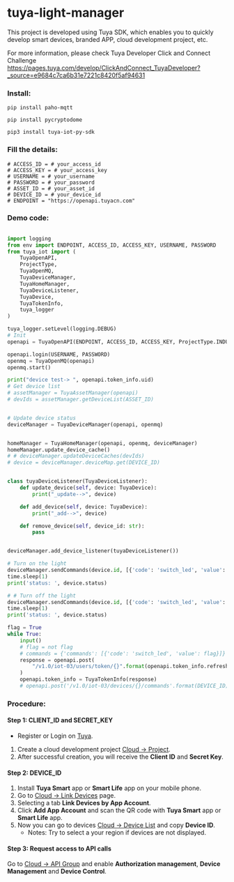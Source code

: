 # tuya-light-manager

This project is developed using Tuya SDK, which enables you to quickly develop smart devices, branded APP, cloud development project, etc.

For more information, please check Tuya Developer Click and Connect Challenge https://pages.tuya.com/develop/ClickAndConnect_TuyaDeveloper?_source=e9684c7ca6b31e7221c8420f5af94631


<h3>Install:</h3>

```
pip install paho-mqtt
```

```
pip install pycryptodome
```

```
pip3 install tuya-iot-py-sdk
```


<h3>Fill the details:</h3>

```
# ACCESS_ID = # your_access_id
# ACCESS_KEY = # your_access_key
# USERNAME = # your_username
# PASSWORD = # your_password
# ASSET_ID = # your_asset_id
# DEVICE_ID = # your_device_id
# ENDPOINT = "https://openapi.tuyacn.com"
```




<h3>Demo code:</h3>

```Python

import logging
from env import ENDPOINT, ACCESS_ID, ACCESS_KEY, USERNAME, PASSWORD
from tuya_iot import (
    TuyaOpenAPI,
    ProjectType,
    TuyaOpenMQ,
    TuyaDeviceManager,
    TuyaHomeManager,
    TuyaDeviceListener,
    TuyaDevice,
    TuyaTokenInfo,
    tuya_logger
)

tuya_logger.setLevel(logging.DEBUG)
# Init
openapi = TuyaOpenAPI(ENDPOINT, ACCESS_ID, ACCESS_KEY, ProjectType.INDUSTY_SOLUTIONS)

openapi.login(USERNAME, PASSWORD)
openmq = TuyaOpenMQ(openapi)
openmq.start()

print("device test-> ", openapi.token_info.uid)
# Get device list
# assetManager = TuyaAssetManager(openapi)
# devIds = assetManager.getDeviceList(ASSET_ID)


# Update device status
deviceManager = TuyaDeviceManager(openapi, openmq)


homeManager = TuyaHomeManager(openapi, openmq, deviceManager)
homeManager.update_device_cache()
# # deviceManager.updateDeviceCaches(devIds)
# device = deviceManager.deviceMap.get(DEVICE_ID)


class tuyaDeviceListener(TuyaDeviceListener):
    def update_device(self, device: TuyaDevice):
        print("_update-->", device)

    def add_device(self, device: TuyaDevice):
        print("_add-->", device)

    def remove_device(self, device_id: str):
        pass


deviceManager.add_device_listener(tuyaDeviceListener())

# Turn on the light
deviceManager.sendCommands(device.id, [{'code': 'switch_led', 'value': True}])
time.sleep(1)
print('status: ', device.status)

# # Turn off the light
deviceManager.sendCommands(device.id, [{'code': 'switch_led', 'value': False}])
time.sleep(1)
print('status: ', device.status)

flag = True
while True:
    input()
    # flag = not flag
    # commands = {'commands': [{'code': 'switch_led', 'value': flag}]}
    response = openapi.post(
        "/v1.0/iot-03/users/token/{}".format(openapi.token_info.refresh_token)
    )
    openapi.token_info = TuyaTokenInfo(response)
    # openapi.post('/v1.0/iot-03/devices/{}/commands'.format(DEVICE_ID), commands)

```



<h3>Procedure:</h3>

#### Step 1: CLIENT_ID and SECRET_KEY
- Register or Login on <a href="https://auth.tuya.com" target="_blanck">Tuya</a>.
1. Create a cloud development project <a href="https://iot.tuya.com/cloud" target="_blanck">Cloud -> Project</a>.
2. After successful creation, you will receive the **Client ID** and **Secret Key**.


#### Step 2: DEVICE_ID
1. Install **Tuya Smart** app or **Smart Life** app on your mobile phone.
2. Go to <a href="https://iot.tuya.com/cloud/appinfo/cappId/device" target="_blanck">Cloud -> Link Devices</a> page.
3. Selecting a tab **Link Devices by App Account**.
4. Click **Add App Account** and scan the QR code with **Tuya Smart** app or **Smart Life** app.
5. Now you can go to devices <a href="https://iot.tuya.com/cloud/appinfo/cappId/deviceList" target="_blanck">Cloud -> Device List</a> and copy **Device ID**.
    * Notes: Try to select a your region if devices are not displayed.


#### Step 3: Request access to API calls
Go to <a href="https://iot.tuya.com/cloud/appinfo/cappId/setting" target="_blanck">Cloud -> API Group</a> and enable **Authorization management**, **Device Management** and **Device Control**.




